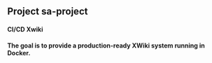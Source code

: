 ## Project sa-project

#### CI/CD Xwiki
#### The goal is to provide a production-ready XWiki system running in Docker.
````bash

````

